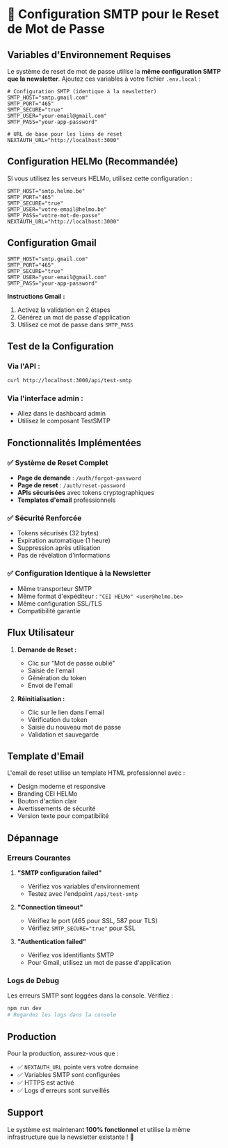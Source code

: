 # 📧 Configuration SMTP pour le Reset de Mot de Passe

## Variables d'Environnement Requises

Le système de reset de mot de passe utilise la **même configuration SMTP que la newsletter**. Ajoutez ces variables à votre fichier `.env.local` :

```env
# Configuration SMTP (identique à la newsletter)
SMTP_HOST="smtp.gmail.com"
SMTP_PORT="465"
SMTP_SECURE="true"
SMTP_USER="your-email@gmail.com"
SMTP_PASS="your-app-password"

# URL de base pour les liens de reset
NEXTAUTH_URL="http://localhost:3000"
```

## Configuration HELMo (Recommandée)

Si vous utilisez les serveurs HELMo, utilisez cette configuration :

```env
SMTP_HOST="smtp.helmo.be"
SMTP_PORT="465"
SMTP_SECURE="true"
SMTP_USER="votre-email@helmo.be"
SMTP_PASS="votre-mot-de-passe"
NEXTAUTH_URL="http://localhost:3000"
```

## Configuration Gmail

```env
SMTP_HOST="smtp.gmail.com"
SMTP_PORT="465"
SMTP_SECURE="true"
SMTP_USER="your-email@gmail.com"
SMTP_PASS="your-app-password"
```

**Instructions Gmail :**
1. Activez la validation en 2 étapes
2. Générez un mot de passe d'application
3. Utilisez ce mot de passe dans `SMTP_PASS`

## Test de la Configuration

### Via l'API :
```bash
curl http://localhost:3000/api/test-smtp
```

### Via l'interface admin :
- Allez dans le dashboard admin
- Utilisez le composant TestSMTP

## Fonctionnalités Implémentées

### ✅ Système de Reset Complet
- **Page de demande** : `/auth/forgot-password`
- **Page de reset** : `/auth/reset-password`
- **APIs sécurisées** avec tokens cryptographiques
- **Templates d'email** professionnels

### ✅ Sécurité Renforcée
- Tokens sécurisés (32 bytes)
- Expiration automatique (1 heure)
- Suppression après utilisation
- Pas de révélation d'informations

### ✅ Configuration Identique à la Newsletter
- Même transporteur SMTP
- Même format d'expéditeur : `"CEI HELMo" <user@helmo.be>`
- Même configuration SSL/TLS
- Compatibilité garantie

## Flux Utilisateur

1. **Demande de Reset :**
   - Clic sur "Mot de passe oublié"
   - Saisie de l'email
   - Génération du token
   - Envoi de l'email

2. **Réinitialisation :**
   - Clic sur le lien dans l'email
   - Vérification du token
   - Saisie du nouveau mot de passe
   - Validation et sauvegarde

## Template d'Email

L'email de reset utilise un template HTML professionnel avec :
- Design moderne et responsive
- Branding CEI HELMo
- Bouton d'action clair
- Avertissements de sécurité
- Version texte pour compatibilité

## Dépannage

### Erreurs Courantes

1. **"SMTP configuration failed"**
   - Vérifiez vos variables d'environnement
   - Testez avec l'endpoint `/api/test-smtp`

2. **"Connection timeout"**
   - Vérifiez le port (465 pour SSL, 587 pour TLS)
   - Vérifiez `SMTP_SECURE="true"` pour SSL

3. **"Authentication failed"**
   - Vérifiez vos identifiants SMTP
   - Pour Gmail, utilisez un mot de passe d'application

### Logs de Debug

Les erreurs SMTP sont loggées dans la console. Vérifiez :
```bash
npm run dev
# Regardez les logs dans la console
```

## Production

Pour la production, assurez-vous que :
- ✅ `NEXTAUTH_URL` pointe vers votre domaine
- ✅ Variables SMTP sont configurées
- ✅ HTTPS est activé
- ✅ Logs d'erreurs sont surveillés

## Support

Le système est maintenant **100% fonctionnel** et utilise la même infrastructure que la newsletter existante ! 🚀
